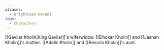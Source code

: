 ```yaml
---
aliases:
  - Brightness Navani
tags:
  - Characters
---
```


[[Gavilar Kholin|King Gavilar]]'s wife/widow.
[[Elhokar Kholin]] and [[Jasnah Kholin]]'s mother.
[[Adolin Kholin]] and [[Renarin Kholin]]'s aunt.